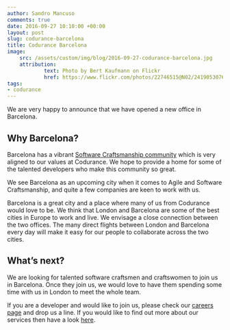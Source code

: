 ```yaml
---
author: Sandro Mancuso
comments: true
date: 2016-09-27 10:10:00 +00:00
layout: post
slug: codurance-barcelona
title: Codurance Barcelona
image:
    src: /assets/custom/img/blog/2016-09-27-codurance-barcelona.jpg
    attribution:
            text: Photo by Bert Kaufmann on Flickr
            href: https://www.flickr.com/photos/22746515@N02/2419053076
tags:
- codurance
---
```


We are very happy to announce that we have opened a new office in Barcelona. 

## Why Barcelona?

Barcelona has a vibrant [Software Craftsmanship community](http://www.meetup.com/Barcelona-Software-Craftsmanship/) which is very aligned to our values at Codurance. We hope to provide a home for some of the talented developers who make this community so great. 

We see Barcelona as an upcoming city when it comes to Agile and Software Craftsmanship, and quite a few companies are keen to work with us.

Barcelona is a great city and a place where many of us from Codurance would love to be. We think that London and Barcelona are some of the best cities in Europe to work and live. We envisage a close connection between the two offices. The many direct flights between London and Barcelona every day will make it easy for our people to collaborate across the two cities. 

## What’s next?

We are looking for talented software craftsmen and craftswomen to join us in Barcelona. Once they join us, we would love to have them spending some time with us in London to meet the whole team. 

If you are a developer and would like to join us, please check our [careers page](https://codurance.es/careers/) and drop us a line. If you would like to find out more about our services then have a look [here](https://codurance.es/services). 

